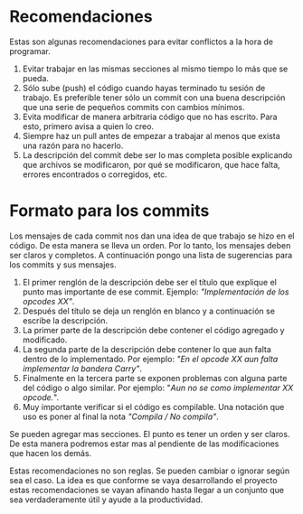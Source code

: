 # Recomendaciones #

Estas son algunas recomendaciones para evitar conflictos a la hora de programar.

  1. Evitar trabajar en las mismas secciones al mismo tiempo lo más que se pueda.
  1. Sólo sube (push) el código cuando hayas terminado tu sesión de trabajo. Es preferible tener sólo un commit con una buena descripción que una serie de pequeños commits con cambios mínimos.
  1. Evita modificar de manera arbitraria código que no has escrito. Para esto, primero avisa a quien lo creo.
  1. Siempre haz un pull antes de empezar a trabajar al menos que exista una razón para no  hacerlo.
  1. La descripción del commit debe ser lo mas completa posible explicando que archivos se modificaron, por qué se modificaron, que hace falta, errores encontrados o corregidos, etc.

# Formato para los commits #

Los mensajes de cada commit nos dan una idea de que trabajo se hizo en el código. De esta manera se lleva un orden. Por lo tanto, los mensajes deben ser claros y completos. A continuación pongo una lista de sugerencias para los commits y sus mensajes.

  1. El primer renglón de la descripción debe ser el título que explique el punto mas importante de ese commit. Ejemplo: _"Implementación de los opcodes  XX"_.
  1. Después del título se deja un renglón en blanco y a continuación se escribe la descripción.
  1. La primer parte de la descripción debe contener el código agregado y modificado.
  1. La segunda parte de la descripción debe contener lo que aun falta dentro de lo implementado. Por ejemplo: _"En el opcode XX aun falta implementar la bandera Carry"_.
  1. Finalmente en la tercera parte se exponen problemas con alguna parte del código o algo similar. Por ejemplo: "_Aun no se como implementar XX opcode._".
  1. Muy importante verificar si el código es compilable. Una notación que uso es poner al final la nota _"Compila / No compila"_.

Se pueden agregar mas secciones. El punto es tener un orden y ser claros. De esta manera podremos estar mas al pendiente de las modificaciones que hacen los demás.

Estas recomendaciones no son reglas. Se pueden cambiar o ignorar según sea el caso. La idea es que conforme se vaya desarrollando el proyecto estas recomendaciones se vayan afinando hasta llegar a un conjunto que sea verdaderamente útil y ayude a la productividad.